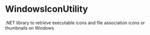 # WindowsIconUtility
.NET library to retrieve executable icons and file association icons or thumbnails on Windows
